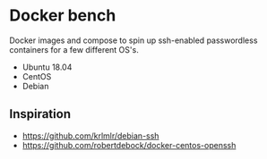 # Docker bench

Docker images and compose to spin up ssh-enabled passwordless containers for a few different OS's.

* Ubuntu 18.04
* CentOS
* Debian

## Inspiration

* https://github.com/krlmlr/debian-ssh
* https://github.com/robertdebock/docker-centos-openssh